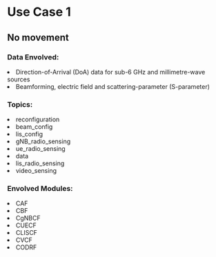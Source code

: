 # Use Case 1

## No movement 
### Data Envolved:
<li> Direction-of-Arrival (DoA) data for sub-6 GHz and millimetre-wave sources
<li> Beamforming, electric field and scattering-parameter (S-parameter)


### Topics:
<li> reconfiguration
<li> beam_config
<li> lis_config
<li> gNB_radio_sensing
<li> ue_radio_sensing
<li> data
<li> lis_radio_sensing
<li> video_sensing

### Envolved Modules:
<li> CAF
<li> CBF
<li> CgNBCF
<li> CUECF
<li> CLISCF
<li> CVCF
<li> CODRF


